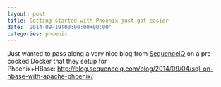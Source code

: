 ```yaml
---
layout: post
title: Getting started with Phoenix just got easier
date: '2014-09-19T00:00:00+00:00'
categories: phoenix
---
```

Just wanted to pass along a very nice blog from <a href="http://sequenceiq.com/" target="_blank" title="SequenceIQ">SequenceIQ</a> on a pre-cooked Docker that they setup for Phoenix+HBase:&nbsp;<a href="http://blog.sequenceiq.com/blog/2014/09/04/sql-on-hbase-with-apache-phoenix/" title="blog">http://blog.sequenceiq.com/blog/2014/09/04/sql-on-hbase-with-apache-phoenix/</a>
